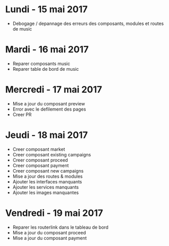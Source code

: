 # Lundi - 15 mai 2017
* Debogage / depannage des erreurs des composants, modules et routes de music

# Mardi - 16 mai 2017
* Reparer composants music
* Reparer table de bord de music

# Mercredi - 17 mai 2017
* Mise a jour du composant preview
* Error avec le defilement des pages
* Creer PR

# Jeudi - 18 mai 2017
* Creer composant market
* Creer composant existing campaigns
* Creer composant proceed
* Creer composant payment
* Creer composant new campaigns
* Mise a jour des routes & modules
* Ajouter les interfaces manquants
* Ajouter les services manquants
* Ajouter les images manquantes

# Vendredi - 19 mai 2017
* Reparer les routerlink dans le tableau de bord
* Mise a jour du composant proceed
* Mise a jour du composant payment
